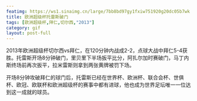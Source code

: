 ```yaml
---
featimg: https://ws1.sinaimg.cn/large/7bb8bd97gy1fxiw751920g20dc05b7wk.gif
title: 欧洲超级杯托雷斯破门
tags: [欧洲超级杯,拜仁,切尔西,"2013"]
category: gif
layout: post-full
---
```


2013年欧洲超级杯切尔西vs拜仁，在120分钟内战成2-2，点球大战中拜仁5-4获胜。托雷斯开场8分钟破门，里贝里下半场扳平比分，阿扎尔加时赛破门，马丁内斯终场前再次扳平，拉米雷斯则拿到两张黄牌被罚下场。
  
开场8分钟攻破拜仁的球门后，托雷斯已经在世界杯、欧洲杯、联合会杯、世俱杯、欧冠、欧联杯和欧洲超级杯的赛事中都有进球，他也成为世界足坛唯一一位达到这一成就的球员。